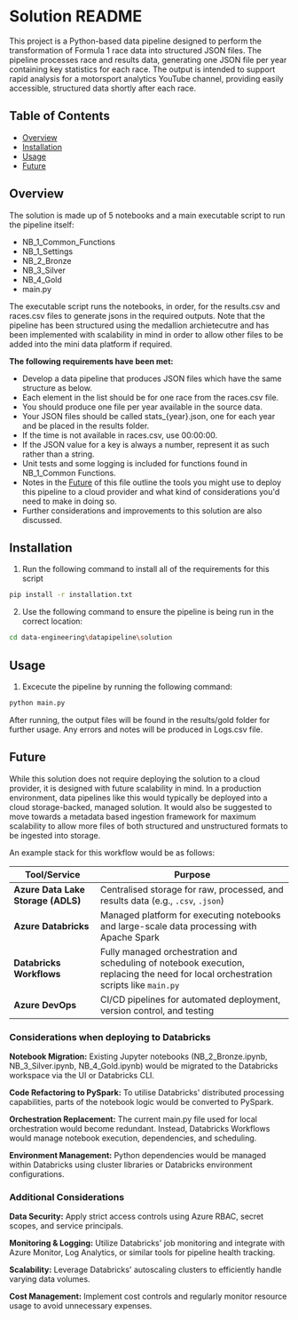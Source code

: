 # Solution README

This project is a Python-based data pipeline designed to perform the transformation of Formula 1 race data into structured JSON files. The pipeline processes race and results data, generating one JSON file per year containing key statistics for each race. The output is intended to support rapid analysis for a motorsport analytics YouTube channel, providing easily accessible, structured data shortly after each race.

## Table of Contents

- [Overview](#Overview)
- [Installation](#installation)
- [Usage](#usage)
- [Future](#future)

## Overview

The solution is made up of 5 notebooks and a main executable script to run the pipeline itself:

- NB_1_Common_Functions
- NB_1_Settings
- NB_2_Bronze
- NB_3_Silver
- NB_4_Gold
- main.py

The executable script runs the notebooks, in order, for the results.csv and races.csv files to generate jsons in the required outputs. Note that the pipeline has been structured using the medallion archietecutre and has been implemented with scalability in mind in order to allow other files to be added into the mini data platform if required.

**The following requirements have been met:**
- Develop a data pipeline that produces JSON files which have the same structure as below.
- Each element in the list should be for one race from the races.csv file.
- You should produce one file per year available in the source data.
- Your JSON files should be called stats_{year}.json, one for each year and be placed in the results folder.
- If the time is not available in races.csv, use 00:00:00.
- If the JSON value for a key is always a number, represent it as such rather than a string.
- Unit tests and some logging is included for functions found in NB_1_Common Functions.
- Notes in the [Future](#future) of this file outline the tools you might use to deploy this pipeline to a cloud provider and what kind of considerations you'd need to make in doing so.
- Further considerations and improvements to this solution are also discussed.

## Installation

1. Run the following command to install all of the requirements for this script

```bash
pip install -r installation.txt
```

2. Use the following command to ensure the pipeline is being run in the correct location:

```bash
cd data-engineering\datapipeline\solution
```

## Usage

1. Excecute the pipeline by running the following command:

```bash
python main.py
```

After running, the output files will be found in the results/gold folder for further usage. Any errors and notes will be produced in Logs.csv file.

## Future

While this solution does not require deploying the solution to a cloud provider, it is designed with future scalability in mind. In a production environment, data pipelines like this would typically be deployed into a cloud storage-backed, managed solution. It would also be suggested to move towards a metadata based ingestion framework for maximum scalability to allow more files of both structured and unstructured formats to be ingested into storage.

An example stack for this workflow would be as follows:

| Tool/Service                       | Purpose                                                                                                                             |
| ---------------------------------- | ----------------------------------------------------------------------------------------------------------------------------------- |
| **Azure Data Lake Storage (ADLS)** | Centralised storage for raw, processed, and results data (e.g., `.csv`, `.json`)                                                    |
| **Azure Databricks**               | Managed platform for executing notebooks and large-scale data processing with Apache Spark                                          |
| **Databricks Workflows**           | Fully managed orchestration and scheduling of notebook execution, replacing the need for local orchestration scripts like `main.py` |
| **Azure DevOps**                   | CI/CD pipelines for automated deployment, version control, and testing                                                              |

### Considerations when deploying to Databricks

**Notebook Migration:**
Existing Jupyter notebooks (NB_2_Bronze.ipynb, NB_3_Silver.ipynb, NB_4_Gold.ipynb) would be migrated to the Databricks workspace via the UI or Databricks CLI.

**Code Refactoring to PySpark:**
To utilise Databricks' distributed processing capabilities, parts of the notebook logic would be converted to PySpark.

**Orchestration Replacement:**
The current main.py file used for local orchestration would become redundant. Instead, Databricks Workflows would manage notebook execution, dependencies, and scheduling.

**Environment Management:**
Python dependencies would be managed within Databricks using cluster libraries or Databricks environment configurations.

### Additional Considerations

**Data Security:**
Apply strict access controls using Azure RBAC, secret scopes, and service principals.

**Monitoring & Logging:**
Utilize Databricks' job monitoring and integrate with Azure Monitor, Log Analytics, or similar tools for pipeline health tracking.

**Scalability:**
Leverage Databricks' autoscaling clusters to efficiently handle varying data volumes.

**Cost Management:**
Implement cost controls and regularly monitor resource usage to avoid unnecessary expenses.
